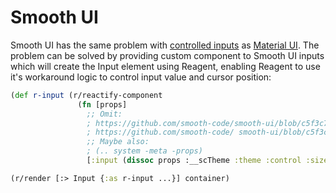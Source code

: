 # Smooth UI

Smooth UI has the same problem with [controlled inputs](../CotrolledInputs.md)
as [Material UI](./material-ui.md).
The problem can be solved by providing custom component to Smooth UI inputs
which will create the Input element using Reagent, enabling Reagent to use
it's workaround logic to control input value and cursor position:

```cljs
(def r-input (r/reactify-component
               (fn [props]
                 ;; Omit:
                 ; https://github.com/smooth-code/smooth-ui/blob/c5f3c75a438a04e766dbedeafc2be54252a5338e/packages/shared/core/createComponent.js#L31
                 ; https://github.com/smooth-code/ smooth-ui/blob/c5f3c75a438a04e766dbedeafc2be54252a5338e/packages/shared/core/Input.js#L84
                 ;; Maybe also:
                 ; (.. system -meta -props)
                 [:input (dissoc props :__scTheme :theme :control :size :valid)])))

(r/render [:> Input {:as r-input ...}] container)
```
